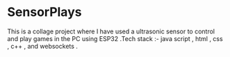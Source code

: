 # SensorPlays
This is a collage project where I have used a ultrasonic sensor to control and play games in the PC using ESP32 .Tech stack :- java script , html , css , c++ , and websockets .
